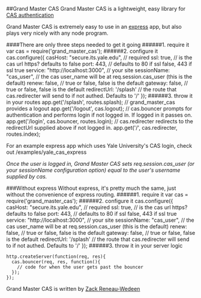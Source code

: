 ##Grand Master CAS
Grand Master CAS is a lightweight, easy library for [CAS authentication](http://www.jasig.org/cas/protocol)

Grand Master CAS is extremely easy to use in an [express](http://expressjs.com/) app, but also plays very nicely with any node program.

####There are only three steps needed to get it going
######1. require it
    var cas = require('grand_master_cas');
######2. configure it
    cas.configure({
      casHost: "secure.its.yale.edu",   // required
      ssl: true,                        // is the cas url https? defaults to false
      port: 443,                        // defaults to 80 if ssl false, 443 if ssl true
      service: "http://localhost:3000", // your site
      sessionName: "cas_user",          // the cas user_name will be at req.session.cas_user (this is the default)
      renew: false,                     // true or false, false is the default
      gateway: false,                   // true or false, false is the default
      redirectUrl: '/splash'            // the route that cas.redirecter will send to if not authed. Defaults to '/'
    });
######3. throw it in your routes
     app.get('/splash', routes.splash);
     // grand_master_cas provides a logout
     app.get('/logout', cas.logout);
     // cas.bouncer prompts for authentication and performs login if not logged in. If logged in it passes on.
     app.get('/login', cas.bouncer, routes.login);
     // cas.redirecter redirects to the redirectUrl supplied above if not logged in.
     app.get('/', cas.redirecter, routes.index);

For an example express app which uses Yale University's CAS login, check out /examples/yale_cas_express

*Once the user is logged in, Grand Master CAS sets req.session.cas_user (or your sessionName configuration option) equal to the user's username supplied by cas.*

###Without express
Without express, it's pretty much the same, just without the convenience of express routing.
######1. require it
    var cas = require('grand_master_cas');
######2. configure it
    cas.configure({
      casHost: "secure.its.yale.edu",   // required
      ssl: true,                        // is the cas url https? defaults to false
      port: 443,                        // defaults to 80 if ssl false, 443 if ssl true
      service: "http://localhost:3000", // your site
      sessionName: "cas_user",          // the cas user_name will be at req.session.cas_user (this is the default)
      renew: false,                     // true or false, false is the default
      gateway: false,                   // true or false, false is the default
      redirectUrl: '/splash'            // the route that cas.redirecter will send to if not authed. Defaults to '/'
    });
######3. throw it in your server logic

    http.createServer(function(req, res){
      cas.bouncer(req, res, function(){
        // code for when the user gets past the bouncer
      });
    });

Grand Master CAS is written by [Zack Reneau-Wedeen](http://zackrw.com)
